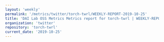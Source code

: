 ```yaml
---
layout: 'weekly'
permalink: '/metrics/twitter/torch-twrl/WEEKLY-REPORT-2019-10-25'
title: 'DAI Lab OSS Metrics Metrics report for torch-twrl | WEEKLY-REPORT-2019-10-25'
organization: 'twitter'
repository: 'torch-twrl'
current_date: '2019-10-25'
---
```

